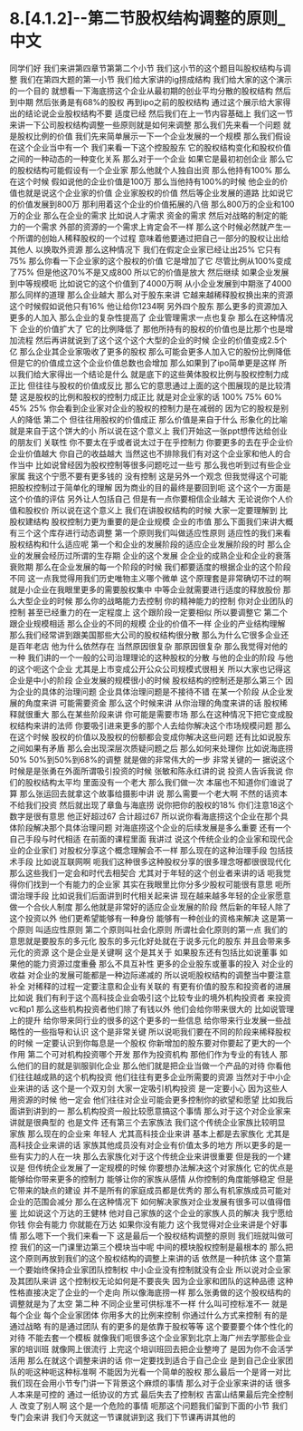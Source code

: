 # 8.[4.1.2]--第二节股权结构调整的原则_中文

同学们好
我们来讲第四章节第第二个小节
我们这小节的这个题目叫股权结构与调整
我们在第四大题的第一小节
我们给大家讲的ig捞成结构
我们给大家的这个演示的一个目的
就想看一下海底捞这个企业从最初期的创业平均分散的股权结构
然后到中期
然后张勇是有68%的股权
再到ipo之前的股权结构
通过这个展示给大家得出的结论说企业股权结构不要
适度已经
然后我们在上一节内容基础上
我们这一节来讲一下公司股权结构调整一些原则就是如何来调整
那么我们先来看一个问题
就是股权比例的价值
我们先来简单展示一下一个企业发展的一个规模
那么我们假设在这个企业当中有一个
我们来看一下这个控股股东
它的股权结构变化和股权价值之间的一种动态的一种变化关系
那么对于一个企业
如果它是最初初创企业
那么它的股权结构可能假设有一个企业家
那么他就个人独自出资
那么他持有100%
那么在这个时候
假如说他的企业价值是100万
那么当他持有100%的时候
他企业的价值也就是说这个企业家的价值
企业家股权的价值
然后等企业发展的道路
比如说它的价值发展到800万
那利用着这个企业的价值拓展的八倍
那么800万的企业和100万的企业
那么在企业的需求
比如说人才需求
资金的需求
然后对战略的制定的能力的一个需求
外部的资源的一个需求上肯定会不一样
那么这个时候必然就产生一个所谓的创始人稀释股权的一个过程
意味着他要通过把自己一部分的股权让出给其他人
以换取外资源
那么这种情况下
我们在假定企业家已经让出25%
它只有75%
那么你看一下企业家的这个股权的价值
它是增加了它
尽管比例从100%变成了75%
但是他这70%不是又成800
所以它的价值是放大
然后继续
如果企业发展到中等规模呃
比如说它的这个价值到了4000万啊
从小企业发展到中期涨了4000
那么同样的道理
那么企业越大
那么对于股东来讲
它越来越稀释股权换出来的资源
这个时候假如说他只有16%
他让给你1234啊
另外四个股东
那么更多的资源加入
更多的人加入
那么企业的复杂性提高了
企业管理需求一点也复杂
那么在这种情况下
企业的价值扩大了
它的比例降低了
那他所持有的股权的价值也是比那个也是增加流程
然后再讲就说到了这个这个这个大型的企业的时候
企业的价值变成2.5个亿
那么企业其企业家吸收了更多的股权
那么可能会更多人加入它的股份比例降低
但是它的价值成立这个企业价值总数也会增加
那么如果到了ipo简单更是这样
所以我们给大家得出一个结论是什么
就是底下的这些黄体股权比例与股权控制力成正比
但往往与股权的价值成反比
那么它的意思通过上面的这个图展现的是比较清楚
这是股权的比例和股权的控制力成正比
就是对企业家的话
100%
75%
60%
45%
25%
你会看到企业家对企业的股权的控制力是在减弱的
因为它的股权是别人的降低
第二个
但往往用股权的价值成正
那么价值是来自于什么
形象化的比喻就是来自于这个饼大的小
所以说在这个意义上
我们开始这一张ppt想传达给创业的朋友们
关联性
你不要太在乎或者说太过于在乎控制力
你要更多的去在乎企业价
企业价值越大
你自己的收益越大
当然这也不排除我们有对这个企业家和他人的合作当中
比如说曾经因为股权控制等很多问题吃过一些亏
那么我也听到过有些企业家属
我这个宁愿不要有更多钱的
没有控制
这是另外一个观念
但我觉得这个可能把股权控制过于简单化的理解
因为商业的目的最终是要回到呃
这个这个一方面是这个价值的评估
另外让人包括自己
但是有一点你要相信企业越大
无论说你个人价值和股权价
所以说在这个意义上
我们在讲股权结构的时候
大家一定要理解到
比股权建结构
股权控制力更为重要的是企业规模
企业的市值
那么下面我们来讲大概有三个这个库存进行动态调整
第一个原则我们叫做适应性原则
适应性的我们来看股权结构和什么适应呢
第一个和企业的发展阶段的适应企业发展阶段的时
那么企业的发展会经历过所谓的生存期
企业的这个发展
企企业的成熟企业和企业的衰落衰败期
那么在企业发展的每一个阶段的时候
我们都要适度的根据企业的这个阶段不同
这一点我觉得用我们历史唯物主义哪个微单
这个原理套是非常确切不过的啊
就是小企业在我眼里更多的需要股权集中
中等企业就需要进行适度的释放股份
那么大型企业的时候
那么你的战略能力去控制
你的精神能力的控制
你对企业团队的控制
甚至已经重力的在一定程度上
这个跟阶段一定要相似
所以要调整它
第二个跟企业规模相适
那么企业的不同的规模
企业的价值不一样
企业的产业结构理解
那么我们经常讲到跟美国那些大公司的股权结构很分散
那么为什么它很多企业还是百年老店
他为什么依然存在
当然原因很复杂
那原因很复杂
那么我觉得对他的一种
我们讲的一个一般的公司治理理论的这种股权的分散
与他的企业的阶段
与他的这个呃这个企业
尤其是上市变成公开公众公司规模式很相关
所以大家也记得这企业是中小的阶段
企业发展的规模很小的时候
股权结构的控制还是那么第三个
因为企业的具体的治理问题
企业具体治理问题是不接待不错
在某一个阶段
从企业发展的角度来讲
可能需要资金
那么这个时候来讲
从你治理的角度来讲的话
股权稀释就很重大
那么在某些阶段来讲
你可能是需要市场
那么在这种情况下把它变成股权结构来讲的法师
你要吸引进来更多的那个人去给你解决这个市场规模问题
那么在这个时候
股权的价值以及股权的份额都会变成你解决这些问题
还有比如说股东之间如果有矛盾
那么会出现深层次质疑问题之后
那么如何来处理你
比如说海底捞50%
50%到50%到68%的调整
就是做的非常伟大的一步
非常关键的一
据说这个时候是是张勇在外面所谓吸引投资的时候
张敏和陈永红讲的说
投资人告诉我说
你们的股权结构太平均
里面没有一个老大
那么我们做一次
本届也不知道你们谁说了算
那么张运回去就拿这个故事给摄影中讲
说
那么需要一个老大啊
不然的话资本不给我们投资
然后就出现了章鱼与海底捞
说你把你的股权的18%
你们注意18这个数字是很有意思
他正好超过67
合计超过67
所以说你看海底捞这个企业在那个具体阶段解决那个具体治理问题
对海底捞这个企业的后续发展是多么重要
还有一个自己手段与时代相适
在前面的课程里面
我讲过
说这个传统企业的企业家和现代企业的企业家们
对股权分享这个概念理解会不一样
那么现在的这种治理手段
包括技术手段
比如说互联网啊
呃我们这种很多这种股权分享的很多理念呀都很很现代化
那么这些我们一定会和时代去相契合
尤其对于年轻的这个创业者来讲的话
呃我觉得你们找到一个有能力的企业家
其实在我眼里比你分多少股权可能很有意思
呃所谓治理手段
比如说我们后面讲到时代相关起来讲
现在越来越多年轻的企业家愿意做一个合伙人制度
那么他就是非常好的适应企业发展的阶段
然后新的年轻人除了这个投资以外
他们更希望能够有一种身份
能够有一种创业的资格来解决
这是第一个原则
叫适应性原则
第二个原则叫社会化原则
所谓社会化原则的第一点
我们的意思就是要股东的多元化
股东的多元化好处就在于说多元化的股东
并且会带来多元化的资源
这个是企业是关键啊
这个是其关于
如果股东还有包括比如说董事
如果他的能力资源过度重叠
那么不具互补性
更多的企业股东或董事的投入
对企业的收益
对企业的发展可能都是一种边际递减的
所以说呃股权结构的调整当中要注意补全
对稀释的过程一定要注意和企业有关联的
有更有价值的股东和投资者的进展
比如说
我们有利于这个高科技企业会吸引这个比较专业的境外机构投资者
来投资vc和p1
那么这些机构投资者他们除了有钱以外
他们会给你带来很大的
比如说管理上的提升
给你带来同行业的很多的这个更多的一些信息
给你带来行业发展一些战略性的一些指导和认识
这个是非常关键
所以说呃我们要在不同的阶段来稀释股权的时候
一定要认识到你每息是一个股权
你新增加的股东要对你要起了更大的一个作用
第二个可对机构投资哪个开发
那作为投资机构
那他们作为专业的有钱人
那么他们的目的就是驯服驯化企业
那么他们就是把企业当做一个产品的对待
你看他们往往越成熟的这个机构投资
他们往往有更多企业所需要的资源
当然对于中小企业来讲的话
这个是一个双刃剑
大家一定吸引机构投资
是一定要小心
因为这些人用资源的时候
他一定会
他们往往对企业可能会更多控制你的欲望和愿望
比如我后面讲到讲到的一
那么机构投资一般比较愿意搞这个事情
那么对于这个对企业家来讲就是很典型的
也是文件
还有第三个去家族法
我们这个传统企业家族比较明显
家族
那么现在的企业来
年轻人
尤其高科技企业来讲
基本上都是去家族化
尤其是高科技企业来讲的话
家族其他成员没有对企业有价值太多的地方
所以更多的是一些有实力的人在一块
那么去家族化对于这个传统企业来讲很重要
但是我的一个建议是
但传统企业发展了一定规模的时候
你要想办法解决这个对家族化
它的优点是能够给你带来更多的控制力
能够让你的家族从感情
从你控制的角度能够稳定
但是它带来的缺点的建设
并不是所有的家庭成员都是优秀的
那么有机家族成员可能对企业的范围会减分
那么在这种情况下
如何解决家族对企业发展有很多可以值得借鉴
比如说这个万达的王健林
他对自己家族的这个企业的家族人员的解决
我宁愿给你钱
你会有能力
你就能在万达
如果你没有能力
这个我觉得对企业来讲是个好事情
那么嗯下一个我们来看一下
这是最后一个股权结构调整的原则
我们班就叫做可控
我们的这一门课里边第三个模块当中呢
中间的模块股权控制是最根本的
那么把这个原则再放到我们的这个股权结构的调整上来讲的话
依然是一种抗体
这个意第一个要始终保持企业家团队控制权
中小企业没有控制就没有企业
所以说对企业家及其团队来讲
这个控制权无论如何是不要丧失
因为企业家和团队的这种品德
这种性格直接决定了企业的一个走向
所以像海底捞一样
那么张勇做的这个股权结构的调整就是为了太空
第二种
不同企业里可供标准不一样
什么叫可控标准不一
就是每个企业
每个企业家团体
你用多大的比例来控制
你通过什么方式来控制
有的是通过战略
有的是通过团队
有的更多的是依靠于股权等等
这个要要要个体个性化的对待
不能去套一个模板
就像我们呃很多这个企业家到北京上海广州去学那些企业家的培训班
就像网上很流行
上完这个培训班回去把企业整垮了
是因为你不会活学活用
那么在就这个调整来讲的话
你一定要找到适合于自己企业
是到自己企业家团队的呃这种呃这种标准啊
不能因为光看一个简单的股权
那么最后一个是肾一对比
我们现在会用小节专门讲一下背景这个麻烦的事情
那么对于企业家来讲的话
很多人本来是可控的
通过一纸协议的方式
最后失去了控制权
吉富山结果最后完全控制人
改变了别人啊
这个是一个危险的事情
呃那这个问题我们留到下面的小节
我们专门会来讲
我们今天就这一节课就讲到这
我们下节课再讲其他的
